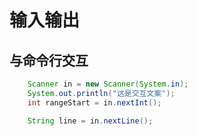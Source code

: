 # 输入输出

## 与命令行交互

```java
    Scanner in = new Scanner(System.in);
    System.out.println("这是交互文案");
    int rangeStart = in.nextInt();

    String line = in.nextLine();
```
